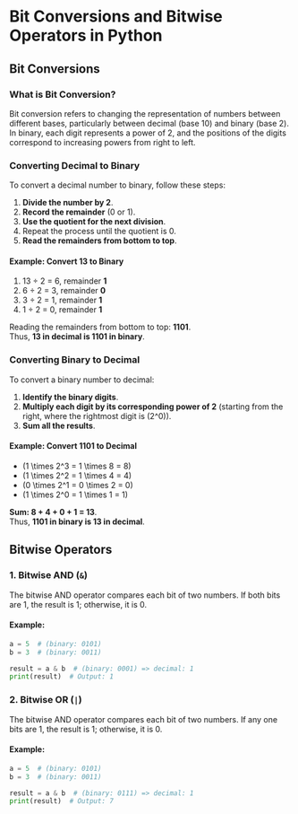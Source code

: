 # Bit Conversions and Bitwise Operators in Python

## Bit Conversions

### What is Bit Conversion?

Bit conversion refers to changing the representation of numbers between different bases, particularly between decimal (base 10) and binary (base 2). In binary, each digit represents a power of 2, and the positions of the digits correspond to increasing powers from right to left.

### Converting Decimal to Binary

To convert a decimal number to binary, follow these steps:

1. **Divide the number by 2**.
2. **Record the remainder** (0 or 1).
3. **Use the quotient for the next division**.
4. Repeat the process until the quotient is 0.
5. **Read the remainders from bottom to top**.

#### Example: Convert 13 to Binary

1. 13 ÷ 2 = 6, remainder **1**
2. 6 ÷ 2 = 3, remainder **0**
3. 3 ÷ 2 = 1, remainder **1**
4. 1 ÷ 2 = 0, remainder **1**

Reading the remainders from bottom to top: **1101**.  
Thus, **13 in decimal is 1101 in binary**.

### Converting Binary to Decimal

To convert a binary number to decimal:

1. **Identify the binary digits**.
2. **Multiply each digit by its corresponding power of 2** (starting from the right, where the rightmost digit is \(2^0\)).
3. **Sum all the results**.

#### Example: Convert 1101 to Decimal

- \(1 \times 2^3 = 1 \times 8 = 8\)
- \(1 \times 2^2 = 1 \times 4 = 4\)
- \(0 \times 2^1 = 0 \times 2 = 0\)
- \(1 \times 2^0 = 1 \times 1 = 1\)

**Sum: 8 + 4 + 0 + 1 = 13**.  
Thus, **1101 in binary is 13 in decimal**.

## Bitwise Operators

### 1. Bitwise AND (`&`)

The bitwise AND operator compares each bit of two numbers. If both bits are 1, the result is 1; otherwise, it is 0.

#### Example:

```python
a = 5  # (binary: 0101)
b = 3  # (binary: 0011)

result = a & b  # (binary: 0001) => decimal: 1
print(result)  # Output: 1
```
### 2. Bitwise OR (`|`)

The bitwise AND operator compares each bit of two numbers. If any one bits are 1, the result is 1; otherwise, it is 0.

#### Example:

```python
a = 5  # (binary: 0101)
b = 3  # (binary: 0011)

result = a & b  # (binary: 0111) => decimal: 1
print(result)  # Output: 7
```

